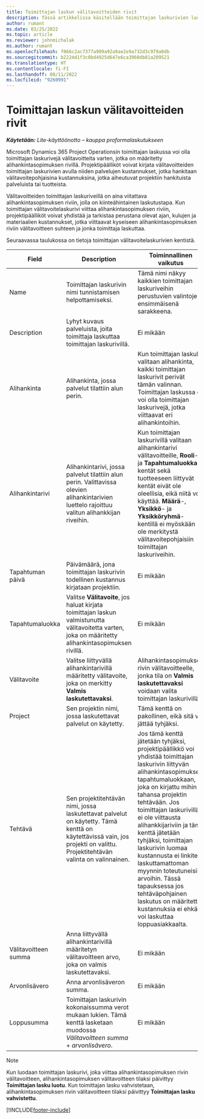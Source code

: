 ```yaml
---
title: Toimittajan laskun välitavoitteiden rivit
description: Tässä artikkelissa käsitellään toimittajan laskurivien luontia alihankintasopimuksen välitavoitteita varten.
author: rumant
ms.date: 03/25/2022
ms.topic: article
ms.reviewer: johnmichalak
ms.author: rumant
ms.openlocfilehash: f066c2ac7377a989a92a9ae2e9a732d3c979a0db
ms.sourcegitcommit: b2224d1f3c0bd4925d647e6ca3960db81a209521
ms.translationtype: HT
ms.contentlocale: fi-FI
ms.lasthandoff: 08/11/2022
ms.locfileid: "9260991"
---
```

# <a name="vendor-invoice-lines-for-milestones"></a>Toimittajan laskun välitavoitteiden rivit

_**Käytetään:** Lite-käyttöönotto – kauppa proformalaskutukseen_

Microsoft Dynamics 365 Project Operationsin toimittajan laskussa voi olla toimittajan laskurivejä välitavoitteita varten, jotka on määritetty alihankintasopimuksen rivillä. Projektipäälliköt voivat kirjata välitavoitteiden toimittajan laskurivien avulla niiden palvelujen kustannukset, jotka hankitaan välitavoitepohjaisina kustannuksina, jotka aiheutuvat projektiin hankituista palveluista tai tuotteista.

Välitavoitteiden toimittajan laskuriveillä on aina viitattava alihankintasopimuksen riviin, jolla on kiinteähintainen laskutustapa. Kun toimittajan välitavoitelaskurivi viittaa alihankintasopimuksen riviin, projektipäälliköt voivat yhdistää ja tarkistaa perustana olevat ajan, kulujen ja materiaalien kustannukset, jotka viittaavat kyseiseen alihankintasopimuksen riviin välitavoitteen suhteen ja jonka toimittaja laskuttaa.

Seuraavassa taulukossa on tietoja toimittajan välitavoitelaskurivien kentistä.

| Field | Description | Toiminnallinen vaikutus |
| --- | --- | --- |
| Name | Toimittajan laskurivin nimi tunnistamisen helpottamiseksi. | Tämä nimi näkyy kaikkien toimittajan laskuriveihin perustuvien valintojen ensimmäisenä sarakkeena. |
| Description | Lyhyt kuvaus palveluista, joita toimittaja laskuttaa toimittajan laskurivillä. | Ei mikään |
| Alihankinta | Alihankinta, jossa palvelut tilattiin alun perin. | Kun toimittajan laskulle valitaan alihankinta, kaikki toimittajan laskurivit perivät tämän valinnan. Toimittajan laskussa ei voi olla toimittajan laskurivejä, jotka viittaavat eri alihankintoihin. |
| Alihankintarivi | Alihankintarivi, jossa palvelut tilattiin alun perin. Valittavissa olevien alihankintarivien luettelo rajoittuu valitun alihankkijan riveihin. | Kun toimittajan laskurivillä valitaan alihankintarivi välitavoitteille, **Rooli**- ja **Tapahtumaluokka**-kentät sekä tuotteeseen liittyvät kentät eivät ole oleellisia, eikä niitä voi käyttää. **Määrä**-, **Yksikkö**- ja **Yksikköryhmä**-kentillä ei myöskään ole merkitystä välitavoitepohjaisiin toimittajan laskuriveihin. |
| Tapahtuman päivä | Päivämäärä, jona toimittajan laskurivin todellinen kustannus kirjataan projektiin. | Ei mikään |
| Tapahtumaluokka | Valitse **Välitavoite**, jos haluat kirjata toimittajan laskun valmistunutta välitavoitetta varten, joka on määritetty alihankintasopimuksen rivillä. | Ei mikään |
| Välitavoite | Valitse liittyvällä alihankintarivillä määritetty välitavoite, joka on merkitty **Valmis laskutettavaksi**. | Alihankintasopimuksen rivin välitavoitteelle, jonka tila on **Valmis laskutettavaksi** voidaan valita toimittajan laskurivillä. |
| Project | Sen projektin nimi, jossa laskutettavat palvelut on käytetty. | Tämä kenttä on pakollinen, eikä sitä voi jättää tyhjäksi. |
| Tehtävä | Sen projektitehtävän nimi, jossa laskutettavat palvelut on käytetty. Tämä kenttä on käytettävissä vain, jos projekti on valittu. Projektitehtävän valinta on valinnainen. | Jos tämä kenttä jätetään tyhjäksi, projektipäällikkö voi yhdistää toimittajan laskurivin liittyvän alihankintasopimuksen tapahtumaluokkaan, joka on kirjattu mihin tahansa projektin tehtävään. Jos toimittajan laskurivillä ei ole viittausta alihankkijariviin ja tämä kenttä jätetään tyhjäksi, toimittajan laskurivin luomaa kustannusta ei linkitetä laskuttamattoman myynnin toteutuneisiin arvoihin. Tässä tapauksessa jos tehtäväpohjainen laskutus on määritetty, kustannuksia ei ehkä voi laskuttaa loppuasiakkaalta. |
| Välitavoitteen summa | Anna liittyvällä alihankintarivillä määritetyn välitavoitteen arvo, joka on valmis laskutettavaksi. | Ei mikään |
| Arvonlisävero | Anna arvonlisäveron summa. | Ei mikään |
| Loppusumma | Toimittajan laskurivin kokonaissumma verot mukaan lukien. Tämä kenttä lasketaan muodossa *Välitavoitteen summa* +  *arvonlisävero*. | Ei mikään |

> [!NOTE]
> Kun luodaan toimittajan laskurivi, joka viittaa alihankintasopimuksen rivin välitavoitteen, alihankintasopimuksen välitavoitteen tilaksi päivittyy **Toimittajan lasku luotu**. Kun toimittajan lasku vahvistetaan, alihankintasopimuksen rivin välitavoitteen tilaksi päivittyy **Toimittajan lasku vahvistettu**.

[!INCLUDE[footer-include](../../includes/footer-banner.md)]

